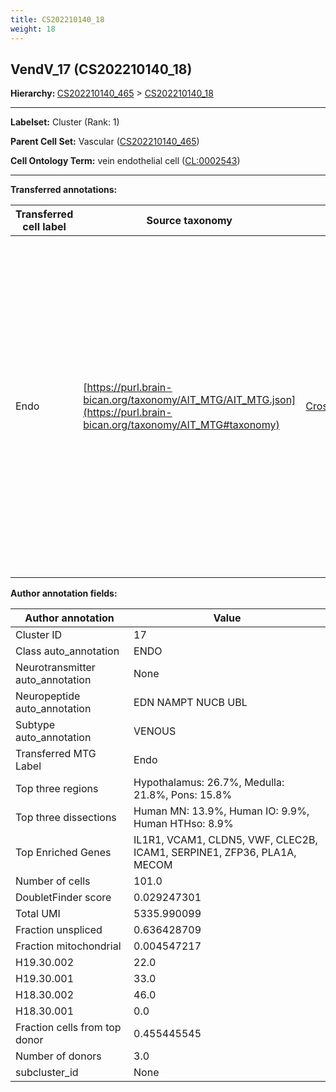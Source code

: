 ```yaml
---
title: CS202210140_18
weight: 18
---
```

## VendV_17 (CS202210140_18)
<b>Hierarchy: </b>
[CS202210140_465](https://purl.brain-bican.org/taxonomy/CS202210140#CS202210140_465) >
[CS202210140_18](https://purl.brain-bican.org/taxonomy/CS202210140#CS202210140_18)

---


**Labelset:** Cluster (Rank: 1)

**Parent Cell Set:** Vascular ([CS202210140_465](https://purl.brain-bican.org/taxonomy/CS202210140#CS202210140_465))



**Cell Ontology Term:**  vein endothelial cell ([CL:0002543](https://www.ebi.ac.uk/ols/ontologies/cl/terms?obo_id=CL:0002543)) 

[MARKER GENES.]: #


---

[TRANSFERRED ANNOTATIONS.]: #


**Transferred annotations:**

| Transferred cell label | Source taxonomy | Source node accession | Algorithm name | Comment |
|------------------------|-----------------|-----------------------|----------------|---------|
|Endo|[https://purl.brain-bican.org/taxonomy/AIT_MTG/AIT_MTG.json](https://purl.brain-bican.org/taxonomy/AIT_MTG#taxonomy)|[CrossArea_subclass:48e48631ba](https://purl.brain-bican.org/taxonomy/AIT_MTG#CrossArea_subclass_48e48631ba)||We performed PCA (50 components) on our full dataset, trained a random forest classifier (scikit-learn, class_ weight=‘balanced’, max_depth=50) on the MTG labels, and then predicted labels for all cells. We labeled each cluster with the mode of its constituent cells if two conditions were met: more than 0.8 of predicted labels matched the mode, and the mean probability of these pre- dictions was greater than 0.8.|

[AUTHOR ANNOTATION FIELDS.]: #


**Author annotation fields:**

| Author annotation | Value |
|-------------------|-------|
|Cluster ID|17|
|Class auto_annotation|ENDO|
|Neurotransmitter auto_annotation|None|
|Neuropeptide auto_annotation|EDN NAMPT NUCB UBL|
|Subtype auto_annotation|VENOUS|
|Transferred MTG Label|Endo|
|Top three regions|Hypothalamus: 26.7%, Medulla: 21.8%, Pons: 15.8%|
|Top three dissections|Human MN: 13.9%, Human IO: 9.9%, Human HTHso: 8.9%|
|Top Enriched Genes|IL1R1, VCAM1, CLDN5, VWF, CLEC2B, ICAM1, SERPINE1, ZFP36, PLA1A, MECOM|
|Number of cells|101.0|
|DoubletFinder score|0.029247301|
|Total UMI|5335.990099|
|Fraction unspliced|0.636428709|
|Fraction mitochondrial|0.004547217|
|H19.30.002|22.0|
|H19.30.001|33.0|
|H18.30.002|46.0|
|H18.30.001|0.0|
|Fraction cells from top donor|0.455445545|
|Number of donors|3.0|
|subcluster_id|None|
